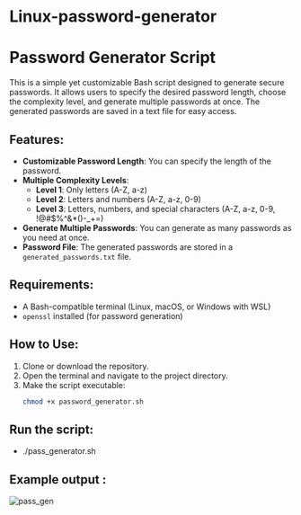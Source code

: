 # Linux-password-generator

# Password Generator Script

This is a simple yet customizable Bash script designed to generate secure passwords. It allows users to specify the desired password length, choose the complexity level, and generate multiple passwords at once. The generated passwords are saved in a text file for easy access.

## Features:
- **Customizable Password Length**: You can specify the length of the password.
- **Multiple Complexity Levels**:
  - **Level 1**: Only letters (A-Z, a-z)
  - **Level 2**: Letters and numbers (A-Z, a-z, 0-9)
  - **Level 3**: Letters, numbers, and special characters (A-Z, a-z, 0-9, !@#$%^&*()-_+=)
- **Generate Multiple Passwords**: You can generate as many passwords as you need at once.
- **Password File**: The generated passwords are stored in a `generated_passwords.txt` file.

## Requirements:
- A Bash-compatible terminal (Linux, macOS, or Windows with WSL)
- `openssl` installed (for password generation)

## How to Use:
1. Clone or download the repository.
2. Open the terminal and navigate to the project directory.
3. Make the script executable:
   ```bash
   chmod +x password_generator.sh
## Run the script:
- ./pass_generator.sh

## Example output :
![pass_gen](https://github.com/user-attachments/assets/28609ac0-7c2b-4a46-aae5-b7db75b3f14c)

